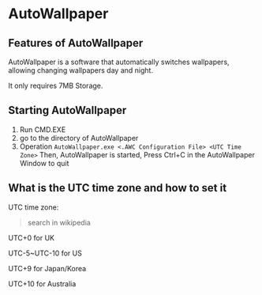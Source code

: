 # AutoWallpaper

## Features of AutoWallpaper

AutoWallpaper is a software that automatically switches wallpapers, allowing changing wallpapers day and night.

It only requires 7MB Storage.

## Starting AutoWallpaper

1. Run CMD.EXE
2. go to the directory of AutoWallpaper
3. Operation
    `AutoWallpaper.exe <.AWC Configuration File> <UTC Time Zone>`
    Then, AutoWallpaper is started, Press Ctrl+C in the AutoWallpaper Window to quit

  ## What is the UTC time zone and how to set it

  UTC time zone:
>search in wikipedia

UTC+0 for UK

UTC-5~UTC-10 for US

UTC+9 for Japan/Korea

UTC+10 for Australia